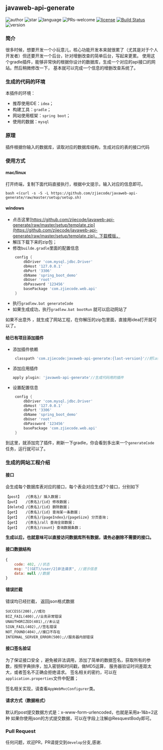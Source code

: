 ## javaweb-api-generate

![author](https://img.shields.io/badge/author-zjiecode-green.svg?longCache=true&style=flat)
![star](https://img.shields.io/redmine/plugin/stars/redmine_xlsx_format_issue_exporter.svg)
![language](https://img.shields.io/badge/language-java-blue.svg)
![PRs-welcome](https://img.shields.io/badge/PRs-welcome-green.svg?longCache=true&style=flat)
[![license](https://img.shields.io/hexpm/l/plug.svg)](http://www.apache.org/licenses/LICENSE-2.0)
[![Build Status](https://travis-ci.org/zjiecode/javaweb-api-generate.svg?branch=master)](https://travis-ci.org/zjiecode/javaweb-api-generate)
![version](https://img.shields.io/badge/version-0.0.14-brightgreen.svg?longCache=true&style=flat)

### 简介

很多时候，想要开发一个小玩意儿，核心功能开发本来就很累了（尤其是对于个人开发者）但还要开发一个后台，针对增删改查的简单后台，写起来更累。
使用这个gradle插件，能够非常快的根据你设计的数据库，生成一个对应的api接口的网站。然后稍微修改一下，
基本就可以完成一个信息的增删改查系统了。

### 生成的代码的环境

本插件的环境：
- 推荐使用IDE：`idea`；
- 构建工具：`gradle`；
- 网站使用框架：`spring boot`；
- 使用的数据：`mysql`
### 原理

插件根据你输入的数据库，读取对应的数据库结构，生成对应的表的接口代码

### 使用方式
#### mac/linux
打开终端，复制下面代码直接执行，根据中文提示，输入对应的信息即可。
```shell
bash <(curl -s -S -L https://github.com/zjiecode/javaweb-api-generate/raw/master/setup/setup.sh)
```
#### windows
- 点击这里[https://github.com/zjiecode/javaweb-api-generate/raw/master/setup/template.zip](https://github.com/zjiecode/javaweb-api-generate/raw/master/setup/template.zip)，下载模版，
- 解压下载下来的zip包；
- 修改`builde.gradle`里面的配置信息
    ```groovy
     config {
         dbDriver 'com.mysql.jdbc.Driver'
         dbHost '127.0.0.1'
         dbPort '3306'
         dbName 'spring_boot_demo'
         dbUser 'root'
         dbPassword '123456'
         basePackage 'com.zjiecode.web.api'
     }
    ```
- 执行`gradlew.bat generateCode`
- 如果生成成功，执行`gradlew.bat bootRun` 就可以启动网站了

如果不出意外 ，就生成了网站工程，在你解压的zip包里面，直接用idea打开就可以了。

#### 给已有项目添加插件

- 添加插件依赖
    ```groovy
     classpath 'com.zjiecode:javaweb-api-generate:{last-version}'//把last-version替换成最新版本
    ```
- 添加应用插件
    ```groovy
    apply plugin: 'javaweb-api-generate'//生成代码用的插件
    ```
- 设置配置信息
    ```groovy
     config {
         dbDriver 'com.mysql.jdbc.Driver'
         dbHost '127.0.0.1'
         dbPort '3306'
         dbName 'spring_boot_demo'
         dbUser 'root'
         dbPassword '123456'
         basePackage 'com.zjiecode.web.api'
     }
    ```

到这里，就添加完了插件，刷新一下gradle，你会看到多出来一个`generateCode`任务，运行就可以了。

### 生成的网站工程介绍

#### 接口
会生成每个数据库表对应的接口，每个表会对应生成7个接口，分别如下

    【post】  /{表名}/ 插入数据；
    【put】   /{表名}/{id} 修改数据；
    【delete】/{表名}/{id} 删除数据；
    【get】   /{表名}/{id} 查询某一条数据；
    【get】   /{表名}/{pageIndex}/{pageSize} 分页查询；
    【get】   /{表名}/all 查询全部数据；
    【get】   /{表名}/count} 查询数据条数；

**生成以后，也就意味可以直接访问数据库所有数据，请务必删除不需要的接口。**

#### 接口数据结构
```js
{
    code: 402, //状态
    msg: "[(GET)/user/2]非法请求", //提示信息
    data: null //数据
}
```

#### 错误拦截

错误均已经拦截， 返回json格式数据

    SUCCESS(200),//成功
    BIZ_FAIL(400),//业务异常错误
    UNAUTHORIZED(401),//未认证
    SIGN_FAIL(402),//签名错误
    NOT_FOUND(404),//接口不存在
    INTERNAL_SERVER_ERROR(500);//服务器内部错误
    
#### 接口签名验证

为了保证接口安全 ，避免被非法调用，添加了简单的数据签名，获取所有的参数，按照字典排序，加入密钥和时间戳，做MD5运算，
服务器验证时间差距太大，或者签名不正确会拒绝请求。
签名相关的密约，可以在`application.properties`文件中配置；

签名相关实现，请查看`AppWebMvcConfigurer`类。

#### 请求方式（数据格式）
默认的post提交数据方式是：x-www-form-urlencoded，也就是采用a-1&b=2这种
如果你使用json的方式提交数据，可以在字段上注解@ResquestBody即可。

### Pull Request
任何问题，欢迎PR，PR请提交到`develop`分支,感谢.
